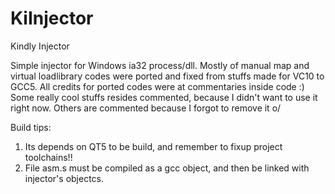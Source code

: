 # KiInjector
Kindly Injector

Simple injector for Windows ia32 process/dll. Mostly of manual map and virtual loadlibrary codes were ported and fixed from stuffs made for VC10 to GCC5.
All credits for ported codes were at commentaries inside code :)
Some really cool stuffs resides commented, because I didn't want to use it right now. 
Others are commented because I forgot to remove it o/

Build tips:
1. Its depends on QT5 to be build, and remember to fixup project toolchains!!
2. File asm.s must be compiled as a gcc object, and then be linked with injector's objectcs.
